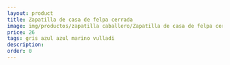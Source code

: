 ```yaml
---
layout: product
title: Zapatilla de casa de felpa cerrada  
image: img/productos/zapatilla caballero/Zapatilla de casa de felpa cerrada  =26 =gris azul azul marino vulladi.webp
price: 26 
tags: gris azul azul marino vulladi
description: 
order: 0
---
```

